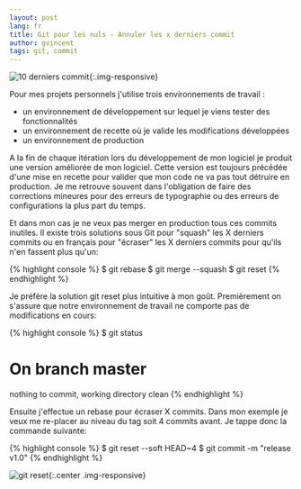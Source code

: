 ```yaml
---
layout: post
lang: fr
title: Git pour les nuls - Annuler les x derniers commit
author: gvincent
tags: git, commit
---
```

![10 derniers commit](https://lh4.googleusercontent.com/-Y-dQtb7aNbs/UNb2LIpJi7I/AAAAAAAAIMQ/_U2_lbjs0dk/s406/git%2520rebase%2520example.png){:.img-responsive}

<!--more-->


Pour mes projets personnels j'utilise trois environnements de travail :


*   un environnement de développement sur lequel je viens tester des fonctionnalités
*   un environnement de recette où je valide les modifications développées
*   un environnement de production


A la fin de chaque itération lors du développement de mon logiciel je produit une version améliorée de mon
logiciel. Cette version est toujours précédée d'une mise en recette pour valider que mon code ne va pas tout
détruire en production. Je me retrouve souvent dans l'obligation de faire des corrections mineures pour des
erreurs de typographie ou des erreurs de configurations la plus part du temps.


Et dans mon cas je ne veux pas merger en production tous ces commits inutiles.
Il existe trois solutions sous Git pour "squash" les X derniers commits ou en français pour "écraser" les X derniers commits pour qu'ils n'en fassent plus qu'un:


{% highlight console %}
$ git rebase
$ git merge --squash
$ git reset
{% endhighlight %}

Je préfère la solution git reset plus intuitive à mon goût.
Premièrement on s'assure que notre environnement de travail ne comporte pas de modifications en cours:

{% highlight console %}
$ git status
# On branch master
nothing to commit, working directory clean
{% endhighlight %}

Ensuite j'effectue un rebase pour écraser X commits. Dans mon exemple je veux me re-placer au niveau du tag soit 4 commits avant.
Je tappe donc la commande suivante:

{% highlight console %}
$ git reset --soft HEAD~4
$ git commit -m "release v1.0"
{% endhighlight %}

![git reset](https://lh4.googleusercontent.com/-hJev3pzvxdQ/UNb2LAF160I/AAAAAAAAIMQ/O72XSWO6kTI/s826/git%2520rebase%2520example2.png){:.center .img-responsive}


